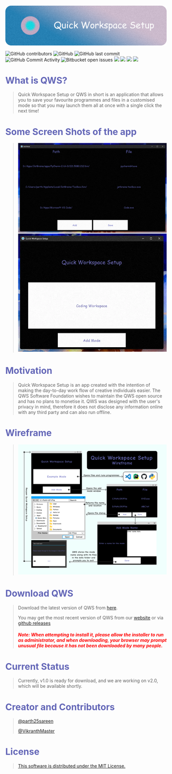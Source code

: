 ![](./Img/Banner.webp)

![GitHub contributors](https://img.shields.io/github/contributors/parth25sareen/Quick-Workspace-Setup?color=9cf&style=for-the-badge)
![GitHub](https://img.shields.io/github/license/parth25sareen/Quick-Workspace-Setup?color=9cf&style=for-the-badge)
![GitHub last commit](https://img.shields.io/github/last-commit/parth25sareen/Quick-Workspace-Setup?color=9cf&style=for-the-badge)
![GitHub Commit Activity](https://img.shields.io/github/commit-activity/w/parth25sareen/quick-workspace-setup?color=9cf&style=for-the-badge)
![Bitbucket open issues](https://img.shields.io/bitbucket/issues/parth25sareen/Quick-Workspace-Setup?color=9cf&style=for-the-badge)
![](https://img.shields.io/github/languages/count/parth25sareen/quick-workspace-setup?logo=9cf&style=for-the-badge)
![](https://img.shields.io/github/pipenv/locked/python-version/parth25sareen/quick-workspace-setup?color=yellow&style=for-the-badge)
![](https://img.shields.io/github/repo-size/parth25sareen/quick-workspace-setup?color=success&style=for-the-badge)
![](https://img.shields.io/github/workflow/status/parth25sareen/quick-workspace-setup/CodeQL?color=important&style=for-the-badge)

## <h1 style='color: #6366b7'> What is QWS? </h1>

> Quick Workspace Setup or QWS in short is an application that allows you to save your favourite programmes and files in a customised mode so that you may launch them all at once with a single click the next time!

## <h1 style='color: #6366b7'> Some Screen Shots of the app </h1>

>![](./Img/Add_mode.webp)
>![](./Img/Open_mode.webp)

## <h1 style='color: #6366b7'> Motivation </h1>
> Quick Workspace Setup is an app created with the intention of making the day-to-day work flow of creative individuals easier. The QWS Software Foundation wishes to maintain the QWS open source and has no plans to monetise it. QWS was designed with the user's privacy in mind, therefore it does not disclose any information online with any third party and can also run offline.

## <h1 style='color: #6366b7'> Wireframe </h1>

>![](./Img/Wireframe.webp)

## <h1 style='color: #6366b7'> Download QWS</h1>

> Download the latest version of QWS from [here](https://github.com/parth25sareen/Quick-Workspace-Setup/releases/download/v1.0.1/QWS.Installer.exe).
>
> You may get the most recent version of QWS from our [website](https://parth25sareen.github.io/Quick-Workspace-Setup/website/home_1.0.html) or via [github releases](https://github.com/parth25sareen/Quick-Workspace-Setup/releases/tag/v1.0.1) 
>
> #### <b style='color: red'> _Note: When attempting to install it, please allow the installer to run as administrator, and when downloading, your browser may prompt unusual file because it has not been downloaded by many people._ </b>

## <h1 style='color: #6366b7'>Current Status</h1>

> Currently, v1.0 is ready for download, and we are working on v2.0, which will be available shortly.

## <h1 style='color: #6366b7'> Creator and Contributors </h1>
>[@parth25sareen](https://github.com/parth25sareen)
> 
>[@VikranthMaster](https://github.com/VikranthMaster)

## <h1 style='color: #6366b7'> License </h1>
> [This software is distributed under the MIT License.](LICENSE)

</body>
